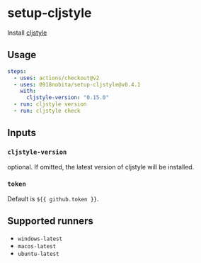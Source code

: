 # setup-cljstyle

Install [cljstyle](https://github.com/greglook/cljstyle)

## Usage

```yaml
steps:
  - uses: actions/checkout@v2
  - uses: 0918nobita/setup-cljstyle@v0.4.1
    with:
      cljstyle-version: "0.15.0"
  - run: cljstyle version
  - run: cljstyle check
```

## Inputs

### `cljstyle-version`

optional. If omitted, the latest version of cljstyle will be installed.

### `token`

Default is ``${{ github.token }}``.

## Supported runners

- `windows-latest`
- `macos-latest`
- `ubuntu-latest`
